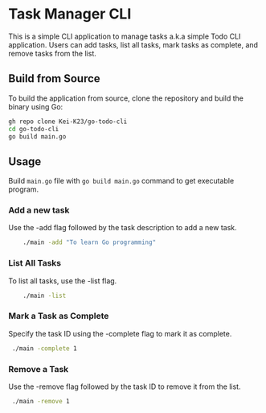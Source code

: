 # Task Manager CLI

This is a simple CLI application to manage tasks a.k.a simple Todo CLI application. Users can add tasks, list all tasks, mark tasks as complete, and remove tasks from the list.

## Build from Source

To build the application from source, clone the repository and build the binary using Go:

```bash
gh repo clone Kei-K23/go-todo-cli
cd go-todo-cli
go build main.go
```

## Usage

Build `main.go` file with `go build main.go` command to get executable program.

### Add a new task

Use the -add flag followed by the task description to add a new task.

```bash
    ./main -add "To learn Go programming"
```

### List All Tasks

To list all tasks, use the -list flag.

```bash
    ./main -list
```

### Mark a Task as Complete

Specify the task ID using the -complete flag to mark it as complete.

```bash
 ./main -complete 1
```

### Remove a Task

Use the -remove flag followed by the task ID to remove it from the list.

```bash
 ./main -remove 1
```
